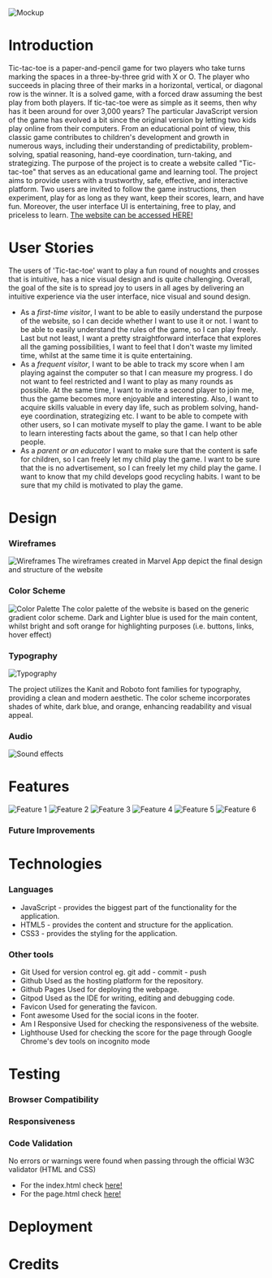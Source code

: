 ![Mockup](documentation/mockup3.png)

# Introduction
Tic-tac-toe is a paper-and-pencil game for two players who take turns marking the spaces in a three-by-three grid with X or O. The player who succeeds in placing three of their marks in a horizontal, vertical, or diagonal row is the winner. It is a solved game, with a forced draw assuming the best play from both players. If tic-tac-toe were as simple as it seems, then why has it been around for over 3,000 years? The particular JavaScript version of the game has evolved a bit since the original version by letting two kids play online from their computers. From an educational point of view, this classic game contributes to children's development and growth in numerous ways, including their understanding of predictability, problem-solving, spatial reasoning, hand-eye coordination, turn-taking, and strategizing. The purpose of the project is to create a website called "Tic-tac-toe" that serves as an educational game and learning tool. The project aims to provide users with a trustworthy, safe, effective, and interactive platform. Two users are invited to follow the game instructions, then experiment, play for as long as they want, keep their scores, learn, and have fun. Moreover, the user interface UI is entertaining, free to play, and priceless to learn. <a href="https://evapalatou.github.io/tic-tac-toe-2" target="_blank">The website can be accessed HERE!</a>

# User Stories
The users of 'Tic-tac-toe' want to play a fun round of noughts and crosses that is intuitive, has a nice visual design and is quite challenging. Overall, the goal of the site is to spread joy to users in all ages by delivering an intuitive experience via the user interface, nice visual and sound design. 

- As a *first-time visitor*, I want to be able to easily understand the purpose of the website, so I can decide whether I want to use it or not. I want to be able to easily understand the rules of the game, so I can play freely. Last but not least, I want a pretty straightforward interface that explores all the gaming possibilities, I want to feel that I don't waste my limited time, whilst at the same time it is quite entertaining.
- As a *frequent visitor*, I want to be able to track my score when I am playing against the computer so that I can measure my progress. I do not want to feel restricted and I want to play as many rounds as possible. At the same time, I want to invite a second player to join me, thus the game becomes more enjoyable and interesting. Also, I want to acquire skills valuable in every day life, such as problem solving, hand-eye coordination, strategizing etc. I want to be able to compete with other users, so I can motivate myself to play the game. I want to be able to learn interesting facts about the game, so that I can help other people.
- As a *parent or an educator* I want to make sure that the content is safe for children, so I can freely let my child play the game. I want to be sure that the is no advertisement, so I can freely let my child play the game. I want to know that my child develops good recycling habits. I want to be sure that my child is motivated to play the game. 

# Design
### Wireframes
![Wireframes](documentation/wireframes.png)
The wireframes created in Marvel App depict the final design and structure of the website
### Color Scheme
![Color Palette](documentation/palette.png)
The color palette of the website is based on the generic gradient color scheme. Dark and Lighter blue is used for the main content, whilst bright and soft orange for highlighting purposes (i.e. buttons, links, hover effect)
### Typography
![Typography](documentation/typography.png)

The project utilizes the Kanit and Roboto font families for typography, providing a clean and modern aesthetic. The color scheme incorporates shades of white, dark blue, and orange, enhancing readability and visual appeal.
### Audio
![Sound effects](documentation/sound-effects.png)

# Features
![Feature 1](documentation/feature-1.png)
![Feature 2](documentation/feature-2.png)
![Feature 3](documentation/feature-3.png)
![Feature 4](documentation/feature-4.png)
![Feature 5](documentation/feature-5.png)
![Feature 6](documentation/feature-6.png)
### Future Improvements
# Technologies 
### Languages
- JavaScript - provides the biggest part of the functionality for the application.
- HTML5 - provides the content and structure for the application.
- CSS3 - provides the styling for the application.
### Other tools
- Git Used for version control eg. git add - commit - push
- Github Used as the hosting platform for the repository.
- Github Pages Used for deploying the webpage.
- Gitpod Used as the IDE for writing, editing and debugging code.
- Favicon Used for generating the favicon.
- Font awesome Used for the social icons in the footer.
- Am I Responsive Used for checking the responsiveness of the website.
- Lighthouse Used for checking the score for the page through Google Chrome's dev tools on incognito mode

# Testing 
### Browser Compatibility
### Responsiveness
### Code Validation
No errors or warnings were found when passing through the official W3C validator (HTML and CSS)
- For the index.html check <a href="https://validator.w3.org/nu/?doc=https%3A%2F%2Fevapalatou.github.io%2Ftic-tac-toe-2%2Findex.html" target="_blank">here!</a>
- For the page.html check <a href="https://validator.w3.org/nu/?doc=https%3A%2F%2Fevapalatou.github.io%2Ftic-tac-toe-2%2Fgame.html" target="_blank">here!</a>

# Deployment
# Credits

